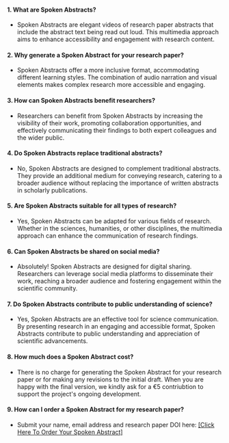 #### 1. What are Spoken Abstracts?
+ Spoken Abstracts are elegant videos of research paper abstracts that include the abstract text being read out loud. This multimedia approach aims to enhance accessibility and engagement with research content.

#### 2. Why generate a Spoken Abstract for your research paper?
+ Spoken Abstracts offer a more inclusive format, accommodating different learning styles. The combination of audio narration and visual elements makes complex research more accessible and engaging.

#### 3. How can Spoken Abstracts benefit researchers?
+ Researchers can benefit from Spoken Abstracts by increasing the visibility of their work, promoting collaboration opportunities, and effectively communicating their findings to both expert colleagues and the wider public.

#### 4. Do Spoken Abstracts replace traditional abstracts?
+ No, Spoken Abstracts are designed to complement traditional abstracts. They provide an additional medium for conveying research, catering to a broader audience without replacing the importance of written abstracts in scholarly publications.

#### 5. Are Spoken Abstracts suitable for all types of research?
+ Yes, Spoken Abstracts can be adapted for various fields of research. Whether in the sciences, humanities, or other disciplines, the multimedia approach can enhance the communication of research findings.

#### 6. Can Spoken Abstracts be shared on social media?
+ Absolutely! Spoken Abstracts are designed for digital sharing. Researchers can leverage social media platforms to disseminate their work, reaching a broader audience and fostering engagement within the scientific community.

#### 7. Do Spoken Abstracts contribute to public understanding of science?
+ Yes, Spoken Abstracts are an effective tool for science communication. By presenting research in an engaging and accessible format, Spoken Abstracts contribute to public understanding and appreciation of scientific advancements.

#### 8. How much does a Spoken Abstract cost?
+ There is no charge for generating the Spoken Abstract for your research paper or for making any revisions to the initial draft.  When you are happy with the final version, we kindly ask for a €5 contriubtion to support the project's ongoing development. 

#### 9. How can I order a Spoken Abstract for my research paper?
+ Submit your name, email address and research paper DOI here: [[Click Here To Order Your Spoken Abstract]](https://forms.gle/g5er3GAKAdrHHaqNA)
